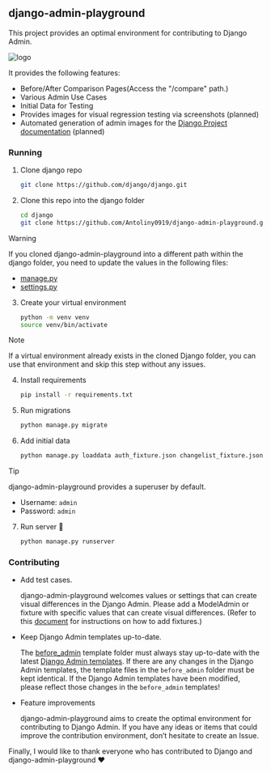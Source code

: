 <!-- ABOUT THE PROJECT -->

## django-admin-playground

This project provides an optimal environment for contributing to Django Admin.

![logo](image/readme_logo.png)

It provides the following features:

- Before/After Comparison Pages(Access the "/compare" path.)
- Various Admin Use Cases
- Initial Data for Testing
- Provides images for visual regression testing via screenshots (planned)
- Automated generation of admin images for the [Django Project documentation](https://www.djangoproject.com/) (planned)


### Running

1. Clone django repo
   ```sh
   git clone https://github.com/django/django.git
   ```

2. Clone this repo into the django folder
   ```sh
   cd django
   git clone https://github.com/Antoliny0919/django-admin-playground.git
   ```

> [!WARNING]
> If you cloned django-admin-playground into a different path within the django folder,
> you need to update the values in the following files:
> - [manage.py](https://github.com/Antoliny0919/django-admin-playground/blob/main/manage.py#L12)
> - [settings.py](https://github.com/Antoliny0919/django-admin-playground/blob/main/main/settings.py#L7)

3. Create your virtual environment

   ```sh
   python -m venv venv
   source venv/bin/activate
   ```

> [!NOTE]
>
> If a virtual environment already exists in the cloned Django folder,
> you can use that environment and skip this step without any issues.

4. Install requirements
   ```sh
   pip install -r requirements.txt
   ```

5. Run migrations
   ```sh
   python manage.py migrate
   ```

6. Add initial data
   ```sh
   python manage.py loaddata auth_fixture.json changelist_fixture.json form_fixture.json inline_fixture.json
   ```

> [!TIP]
> django-admin-playground provides a superuser by default.
>
> - Username: ``admin``
> - Password: ``admin``

7. Run server 🚀
   ```sh
   python manage.py runserver
   ```


### Contributing

- Add test cases.

   django-admin-playground welcomes values or settings that can create visual differences in the Django Admin.
   Please add a ModelAdmin or fixture with specific values that can create visual differences.
   (Refer to this [document](https://docs.djangoproject.com/en/5.2/ref/django-admin/#dumpdata) for instructions on how to add fixtures.)

- Keep Django Admin templates up-to-date.

   The [before_admin](https://github.com/Antoliny0919/django-admin-playground/tree/main/templates/before_admin) template folder must always stay up-to-date with the latest [Django Admin templates](https://github.com/django/django/tree/main/django/contrib/admin/templates/admin).
   If there are any changes in the Django Admin templates, the template files in the `before_admin` folder must be kept identical.
   If the Django Admin templates have been modified, please reflect those changes in the `before_admin` templates!

- Feature improvements

   django-admin-playground aims to create the optimal environment for contributing to Django Admin.
   If you have any ideas or items that could improve the contribution environment, don’t hesitate to create an Issue.

Finally, I would like to thank everyone who has contributed to Django and django-admin-playground ❤️
